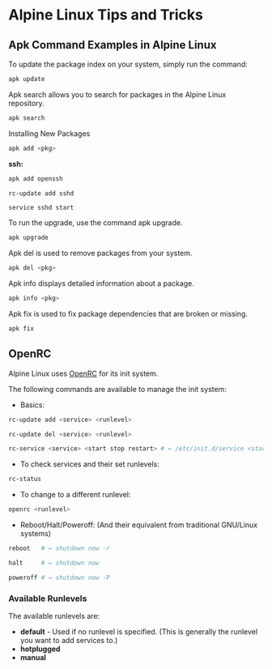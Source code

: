 # Alpine Linux Tips and Tricks

## Apk Command Examples in Alpine Linux

To update the package index on your system, simply run the command:

```bash
apk update
```

Apk search allows you to search for packages in the Alpine Linux repository.

```bash
apk search
```

Installing New Packages

```bash
apk add <pkg>
```

**ssh:**

```bash
apk add openssh
```

```bash
rc-update add sshd
```

```
service sshd start
```



To run the upgrade, use the command apk upgrade.

```bash
apk upgrade
```

Apk del is used to remove packages from your system. 

```bash
apk del <pkg>
```

Apk info displays detailed information about a package. 

```bash
apk info <pkg>
```

Apk fix is used to fix package dependencies that are broken or missing.

```bash
apk fix
```

## OpenRC

Alpine Linux uses [OpenRC](https://wiki.gentoo.org/wiki/OpenRC) for its init system.

The following commands are available to manage the init system:

- Basics:

```bash
rc-update add <service> <runlevel>
```

```bash
rc-update del <service> <runlevel>
```

```bash
rc-service <service> <start stop restart> # ⇔ /etc/init.d/service <start stop restart>
```

- To check services and their set runlevels:

```bash
rc-status
```

- To change to a different runlevel:

```bash
openrc <runlevel>
```

- Reboot/Halt/Poweroff: (And their equivalent from traditional GNU/Linux systems)

```bash
reboot   # ⇔ shutdown now -r
```

```bash
halt     # ⇔ shutdown now
```

```bash
poweroff # ⇔ shutdown now -P
```

### Available Runlevels

The available runlevels are:

- **default** - Used if no runlevel is specified. (This is generally the runlevel you want to add services to.)
- **hotplugged**
- **manual**



